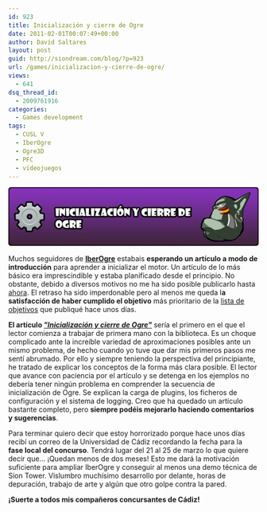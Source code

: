 ```yaml
---
id: 923
title: Inicialización y cierre de Ogre
date: 2011-02-01T00:07:49+00:00
author: David Saltares
layout: post
guid: http://siondream.com/blog/?p=923
url: /games/inicializacion-y-cierre-de-ogre/
views:
  - 641
dsq_thread_id:
  - 2009761916
categories:
  - Games development
tags:
  - CUSL V
  - IberOgre
  - Ogre3D
  - PFC
  - videojuegos
---
```


![inicializacion-cierre-ogre.png](/img/wp/inicializacion-cierre-ogre.png)

Muchos seguidores de [**IberOgre**](http://osl2.uca.es/iberogre/index.php/P%C3%A1gina_Principal) estabais **esperando un artículo a modo de introducción** para aprender a inicializar el motor. Un artículo de lo más básico era imprescindible y estaba planificado desde el principio. No obstante, debido a diversos motivos no me ha sido posible publicarlo hasta [ahora](http://osl2.uca.es/iberogre/index.php/Inicializaci%C3%B3n_y_cierre_de_Ogre). El retraso ha sido imperdonable pero al menos me queda l**a satisfacción de haber cumplido el objetivo** más prioritario de la [lista de objetivos](/proyectos/pfc/proximos-objetivos-en-iberogre-y-sion-tower/) que publiqué hace unos días.

**El artículo [*"Inicialización y cierre de Ogre"*](http://osl2.uca.es/iberogre/index.php/Inicializaci%C3%B3n_y_cierre_de_Ogre)** sería el primero en el que el lector comienza a trabajar de primera mano con la biblioteca. Es un choque complicado ante la increíble variedad de aproximaciones posibles ante un mismo problema, de hecho cuando yo tuve que dar mis primeros pasos me sentí abrumado. Por ello y siempre teniendo la perspectiva del principiante, he tratado de explicar los conceptos de la forma más clara posible. El lector que avance con paciencia por el artículo y se detenga en los ejemplos no debería tener ningún problema en comprender la secuencia de inicialización de Ogre. Se explican la carga de plugins, los ficheros de configuración y el sistema de logging. Creo que ha quedado un artículo bastante completo, pero **siempre podéis mejorarlo haciendo comentarios y sugerencias**.

Para terminar quiero decir que estoy horrorizado porque hace unos días recibí un correo de la Universidad de Cádiz recordando la fecha para la **fase local del concurso**. Tendrá lugar del 21 al 25 de marzo lo que quiere decir que… ¡Quedan menos de dos meses! Esto me dará la motivación suficiente para ampliar IberOgre y conseguir al menos una demo técnica de Sion Tower. Vislumbro muchísimo desarrollo por delante, horas de depuración, trabajo de arte y algún que otro golpe contra la pared.

**¡Suerte a todos mis compañeros concursantes de Cádiz!**